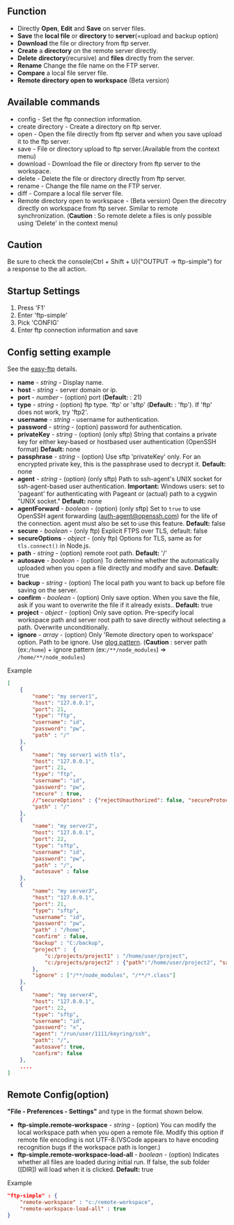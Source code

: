 ## Function

- Directly **Open**, **Edit** and **Save** on server files.
- **Save** the **local file** or **directory** to **server**(=upload and backup option)
- **Download** the file or directory from ftp server.
- **Create** a **directory** on the remote server directly.
- **Delete** **directory**(recursive) and **files** directly from the server.
- **Rename** Change the file name on the FTP server.
- **Compare** a local file server file.
- **Remote directory open to workspace** (Beta version)

## Available commands
* config - Set the ftp connection information.
* create directory - Create a directory on ftp server.
* open - Open the file directly from ftp server and when you save upload it to the ftp server.
* save - File or directory upload to ftp server.(Available from the context menu)
* download - Download the file or directory from ftp server to the workspace.
* delete - Delete the file or directory directly from ftp server.
* rename - Change the file name on the FTP server.
* diff - Compare a local file server file.
* Remote directory open to workspace - (Beta version) Open the direcotry directly on workspace from ftp server. Similar to remote synchronization.
(**Caution** : So remote delete a files is only possible using 'Delete' in the context menu)


## Caution
Be sure to check the console(Ctrl + Shift + U)("OUTPUT -> ftp-simple") for a response to the all action.	
                                     
																		 
 
## Startup Settings
1. Press 'F1'  
2. Enter 'ftp-simple' 
3. Pick 'CONFIG' 
4. Enter ftp connection information and save

## Config setting example
See the [easy-ftp](https://www.npmjs.com/package/easy-ftp) details.

* **name** - _string_	- Display name.
* **host** - _string_	- server domain or ip.
* **port** - _number_	- (option) port (**Default:** : 21)
* **type** - _string_	- (option) ftp type. 'ftp' or 'sftp' (**Default:** : 'ftp'). If 'ftp' does not work, try 'ftp2'.
* **username** - _string_	- username for authentication.
* **password** - _string_	- (option) password for authentication.
* **privateKey** - _string_	- (option) (only sftp) String that contains a private key for either key-based or hostbased user authentication (OpenSSH format) **Default:** none
* **passphrase** - _string_	- (option) Use sftp 'privateKey' only. For an encrypted private key, this is the passphrase used to decrypt it. **Default:** none
* **agent** - _string_ - (option) (only sftp) Path to ssh-agent's UNIX socket for ssh-agent-based user authentication. **Important:** Windows users: set to 'pageant' for authenticating with Pageant or (actual) path to a cygwin "UNIX socket." **Default:** none
* **agentForward** - _boolean_ - (option) (only sftp) Set to ``true`` to use OpenSSH agent forwarding (auth-agent@openssh.com) for the life of the connection. agent must also be set to use this feature. **Default:** false
* **secure** - _boolean_ - (only ftp) Explicit FTPS over TLS, default: false
* **secureOptions** - _object_ - (only ftp) Options for TLS, same as for `tls.connect()` in Node.js.
* **path** - _string_	- (option) remote root path. **Default:** '/'
* **autosave** - _boolean_	- (option) To determine whether the automatically uploaded when you open a file directly and modify and save. **Default:** true
* **backup** - _string_	- (option) The local path you want to back up before file saving on the server.
* **confirm** - _boolean_	- (option) Only save option. When you save the file, ask if you want to overwrite the file if it already exists.. **Default:** true
* **project** - _object_	- (option) Only save option. Pre-specify local workspace path and server root path to save directly without selecting a path. Overwrite unconditionally.
* **ignore** - _array_	- (option) Only 'Remote directory open to workspace' option. Path to be ignore. Use [glog pattern](https://en.wikipedia.org/wiki/Glob_(programming)). (**Caution** : server path (ex:`/home`) + ignore pattern (ex:`/**/node_modules`) => `/home/**/node_modules`)



Example
```json
[
	{
		"name": "my server1",
		"host": "127.0.0.1",
		"port": 21,
		"type": "ftp",
		"username": "id",
		"password": "pw",
		"path" : "/"
	},
	{
		"name": "my server1 with tls",
		"host": "127.0.0.1",
		"port": 21,
		"type": "ftp",
		"username": "id",
		"password": "pw",
		"secure" : true,
		//"secureOptions" : {"rejectUnauthorized": false, "secureProtocol" :"TLSv1_2_method"},
		"path" : "/"
	},
	{
		"name": "my server2",
		"host": "127.0.0.1",
		"port": 22,
		"type": "sftp",
		"username": "id",
		"password": "pw",
		"path" : "/",
		"autosave" : false
	},
	{
		"name": "my server3",
		"host": "127.0.0.1",
		"port": 21,
		"type": "sftp",
		"username": "id",
		"password": "pw",
		"path" : "/home",
		"confirm" : false,
		"backup" : "C:/backup",
		"project" :  {
			"c:/projects/project1" : "/home/user/project",
			"c:/projects/project2" : {"path":"/home/user/project2", "save":true}  //When the "save" value is "true", save immediately without confirm
		},
		"ignore" : ["/**/node_modules", "/**/*.class"]
	},
	{
		"name": "my server4",
		"host": "127.0.0.1",
		"port": 22,
		"type": "sftp",
		"username": "id",
		"password": "x",
		"agent": "/run/user/1111/keyring/ssh",
		"path": "/",
		"autosave": true,
		"confirm": false
	},
	....
]
```


## Remote Config(option)
**"File - Preferences - Settings"** and type in the format shown below.
* **ftp-simple.remote-workspace** - _string_ - (option) You can modify the local workspace path when you open a remote file. Modify this option if remote file encoding is not UTF-8.(VSCode appears to have encoding recognition bugs if the workspace path is longer.)
* **ftp-simple.remote-workspace-load-all** - _boolean_ - (option) Indicates whether all files are loaded during initial run. If false, the sub folder ([DIR]) will load when it is clicked. **Default:** true

Example
```json
"ftp-simple" : {
	"remote-workspace" : "c:/remote-workspace",
	"remote-workspace-load-all" : true
}
```
